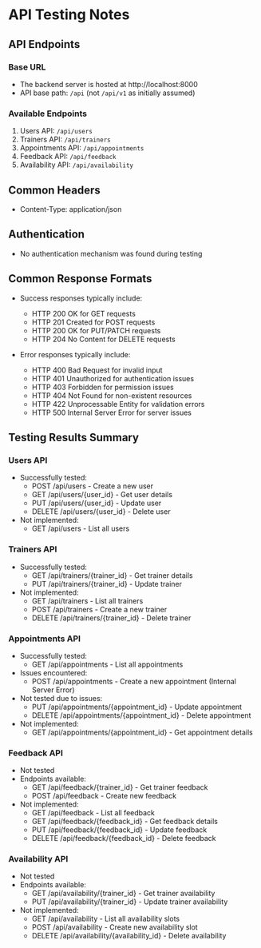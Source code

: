 # API Testing Notes

## API Endpoints

### Base URL
- The backend server is hosted at http://localhost:8000
- API base path: `/api` (not `/api/v1` as initially assumed)

### Available Endpoints
1. Users API: `/api/users`
2. Trainers API: `/api/trainers`
3. Appointments API: `/api/appointments`
4. Feedback API: `/api/feedback`
5. Availability API: `/api/availability`

## Common Headers
- Content-Type: application/json

## Authentication
- No authentication mechanism was found during testing

## Common Response Formats
- Success responses typically include:
  - HTTP 200 OK for GET requests
  - HTTP 201 Created for POST requests
  - HTTP 200 OK for PUT/PATCH requests
  - HTTP 204 No Content for DELETE requests

- Error responses typically include:
  - HTTP 400 Bad Request for invalid input
  - HTTP 401 Unauthorized for authentication issues
  - HTTP 403 Forbidden for permission issues
  - HTTP 404 Not Found for non-existent resources
  - HTTP 422 Unprocessable Entity for validation errors
  - HTTP 500 Internal Server Error for server issues

## Testing Results Summary

### Users API
- Successfully tested:
  - POST /api/users - Create a new user
  - GET /api/users/{user_id} - Get user details
  - PUT /api/users/{user_id} - Update user
  - DELETE /api/users/{user_id} - Delete user
- Not implemented:
  - GET /api/users - List all users

### Trainers API
- Successfully tested:
  - GET /api/trainers/{trainer_id} - Get trainer details
  - PUT /api/trainers/{trainer_id} - Update trainer
- Not implemented:
  - GET /api/trainers - List all trainers
  - POST /api/trainers - Create a new trainer
  - DELETE /api/trainers/{trainer_id} - Delete trainer

### Appointments API
- Successfully tested:
  - GET /api/appointments - List all appointments
- Issues encountered:
  - POST /api/appointments - Create a new appointment (Internal Server Error)
- Not tested due to issues:
  - PUT /api/appointments/{appointment_id} - Update appointment
  - DELETE /api/appointments/{appointment_id} - Delete appointment
- Not implemented:
  - GET /api/appointments/{appointment_id} - Get appointment details

### Feedback API
- Not tested
- Endpoints available:
  - GET /api/feedback/{trainer_id} - Get trainer feedback
  - POST /api/feedback - Create new feedback
- Not implemented:
  - GET /api/feedback - List all feedback
  - GET /api/feedback/{feedback_id} - Get feedback details
  - PUT /api/feedback/{feedback_id} - Update feedback
  - DELETE /api/feedback/{feedback_id} - Delete feedback

### Availability API
- Not tested
- Endpoints available:
  - GET /api/availability/{trainer_id} - Get trainer availability
  - PUT /api/availability/{trainer_id} - Update trainer availability
- Not implemented:
  - GET /api/availability - List all availability slots
  - POST /api/availability - Create new availability slot
  - DELETE /api/availability/{availability_id} - Delete availability

